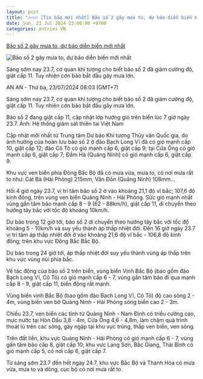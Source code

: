 ```yaml
---
layout: post
title: "🔥🔥🔥 [Tin bão mới nhất] Bão số 2 gây mưa to, dự báo diễn biến mới nhất"
date: Sun, 21 Jul 2024 23:00:00 +0700
categories: entries VN
---
```

[Bão số 2 gây mưa to, dự báo diễn biến mới nhất](https://laodong.vn/moi-truong/bao-so-2-gay-mua-to-du-bao-dien-bien-moi-nhat-1370210.ldo)

![Bão số 2 gây mưa to, dự báo diễn biến mới nhất](https://media-cdn-v2.laodong.vn/storage/newsportal/2024/7/23/1370210/Bao-So-2-9999999.jpg?w=800&h=420&crop=auto&scale=both)

Sáng sớm nay 23.7, cơ quan khí tượng cho biết bão số 2 đã giảm cường độ, giật cấp 11. Tuy nhiên cơn bão bắt đầu gây mưa lớn.

AN AN - Thứ ba, 23/07/2024 08:03 (GMT+7)

Sáng sớm nay 23.7, cơ quan khí tượng cho biết bão số 2 đã giảm cường độ, giật cấp 11. Tuy nhiên cơn bão bắt đầu gây mưa lớn.

Bão số 2 đang giật cấp 11, cập nhật lớp hướng gió trên biển lúc 7 giờ ngày 23.7. Ảnh: Hệ thống giám sát thiên tai Việt Nam

Cập nhật mới nhất từ Trung tâm Dự báo Khí tượng Thủy văn Quốc gia, do ảnh hưởng của hoàn lưu bão số 2 ở đảo Bạch Long Vĩ đã có gió mạnh cấp 10, giật cấp 12; đảo Cô Tô có gió mạnh cấp 6, giật cấp 9; tại Cửa Ông có gió mạnh cấp 6, giật cấp 7; Đầm Hà (Quảng Ninh) có gió mạnh cấp 6, giật cấp 9.

Khu vực ven biển phía Đông Bắc Bộ đã có mưa vừa, mưa to, có nơi mưa rất to như: Cát Bà (Hải Phòng) 215mm, Vân Đồn (Quảng Ninh) 108mm...

Hồi 4 giờ ngày 23.7, vị trí tâm bão số 2 ở vào khoảng 21,1 độ vĩ bắc; 107,6 độ kinh đông, trên vùng ven biển Quảng Ninh - Hải Phòng. Sức gió mạnh nhất vùng gần tâm bão mạnh cấp 8 - 9 (62 - 88km/h), giật cấp 11, di chuyển theo hướng tây bắc với tốc độ khoảng 10km/h.

Dự báo trong 12 giờ tới, bão số 2 di chuyển theo hướng tây bắc với tốc độ khoảng 5 - 10km/h và suy yếu thành áp thấp nhiệt đới. Đến 16 giờ ngày 23.7 vị trí tâm áp thấp nhiệt đới ở vào khoảng 21,6 độ vĩ bắc - 106,8 độ kinh đông; trên khu vực Đông Bắc Bắc Bộ.

Dự báo trong 24 giờ tới, áp thấp nhiệt đới suy yếu thành vùng áp thấp trên khu vực vùng núi phía bắc.

Về tác động của bão số 2 trên biển, vùng biển Vịnh Bắc Bộ (bao gồm đảo Bạch Long Vĩ, Cô Tô) có gió mạnh cấp 6 - 7, vùng gần tâm bão đi qua mạnh cấp 8 - 9, giật cấp 11, biển động rất mạnh.

Vùng biển vịnh Bắc Bộ (bao gồm đảo Bạch Long Vĩ, Cô Tô) độ cao sóng 2 - 4m, vùng biển ven bờ Quảng Ninh - Hải Phòng sóng biển cao 2 - 3m.

Chiều 23.7, ven biển các tỉnh từ Quảng Ninh - Nam Định có triều cường cao, mực nước tại Hòn Dấu 3,8 - 4m, Cửa Ông 4,6 - 4,8m, làm chậm quá trình thoát lũ trên các sông, gây ngập tại khu vực trũng, thấp ven biển, ven sông.

Trên đất liền, khu vực Quảng Ninh - Hải Phòng có gió mạnh cấp 6 - 7, vùng gần tâm bão cấp 8, giật cấp 10; khu vực Lạng Sơn, Bắc Giang, Thái Bình có gió mạnh cấp 5, có nơi cấp 6, giật cấp 7.

Từ sáng sớm 23.7 đến hết ngày 24.7, khu vực Bắc Bộ và Thanh Hóa có mưa vừa, mưa to và dông, cục bộ có nơi mưa rất to.

